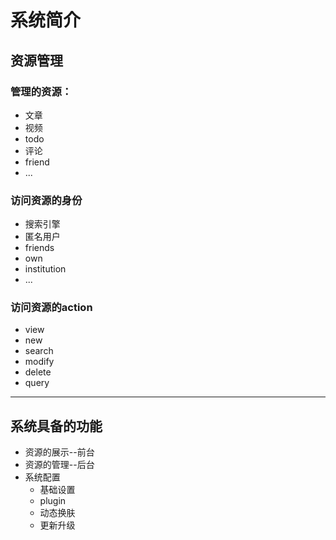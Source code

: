 # 系统简介

## 资源管理
### 管理的资源：
+ 文章
+ 视频
+ todo
+ 评论
+ friend
+ ...
### 访问资源的身份
+ 搜索引擎   
+ 匿名用户  
+ friends  
+ own  
+ institution  
+ ...
### 访问资源的action
+ view
+ new
+ search
+ modify
+ delete
+ query

---

## 系统具备的功能

+ 资源的展示--前台
+ 资源的管理--后台
+ 系统配置
    + 基础设置
    + plugin
    + 动态换肤
    + 更新升级
    